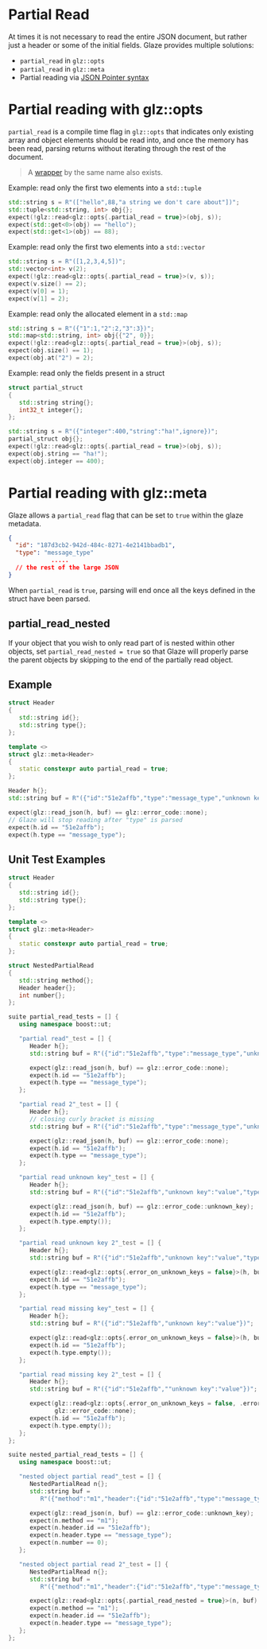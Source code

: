 # Partial Read

At times it is not necessary to read the entire JSON document, but rather just a header or some of the initial fields. Glaze provides multiple solutions:

-  `partial_read` in `glz::opts`
-  `partial_read` in `glz::meta`
- Partial reading via [JSON Pointer syntax](./json-pointer-syntax.md)

# Partial reading with glz::opts

`partial_read` is a compile time flag in `glz::opts` that indicates only existing array and object elements should be read into, and once the memory has been read, parsing returns without iterating through the rest of the document.

> A [wrapper](./wrappers.md) by the same name also exists.

Example: read only the first two elements into a `std::tuple`

```c++
std::string s = R"(["hello",88,"a string we don't care about"])";
std::tuple<std::string, int> obj{};
expect(!glz::read<glz::opts{.partial_read = true}>(obj, s));
expect(std::get<0>(obj) == "hello");
expect(std::get<1>(obj) == 88);
```

Example: read only the first two elements into a `std::vector`

```c++
std::string s = R"([1,2,3,4,5])";
std::vector<int> v(2);
expect(!glz::read<glz::opts{.partial_read = true}>(v, s));
expect(v.size() == 2);
expect(v[0] = 1);
expect(v[1] = 2);
```

Example: read only the allocated element in a `std::map`

```c++
std::string s = R"({"1":1,"2":2,"3":3})";
std::map<std::string, int> obj{{"2", 0}};
expect(!glz::read<glz::opts{.partial_read = true}>(obj, s));
expect(obj.size() == 1);
expect(obj.at("2") = 2);
```

Example: read only the fields present in a struct

```c++
struct partial_struct
{
   std::string string{};
   int32_t integer{};
};
```

```c++
std::string s = R"({"integer":400,"string":"ha!",ignore})";
partial_struct obj{};
expect(!glz::read<glz::opts{.partial_read = true}>(obj, s));
expect(obj.string == "ha!");
expect(obj.integer == 400);
```

# Partial reading with glz::meta

Glaze allows a `partial_read` flag that can be set to `true` within the glaze metadata.

```json
{
  "id": "187d3cb2-942d-484c-8271-4e2141bbadb1",
  "type": "message_type"
            .....
  // the rest of the large JSON
}
```

When `partial_read` is `true`, parsing will end once all the keys defined in the struct have been parsed.

## partial_read_nested

If your object that you wish to only read part of is nested within other objects, set `partial_read_nested = true` so that Glaze will properly parse the parent objects by skipping to the end of the partially read object.

## Example

```c++
struct Header
{
   std::string id{};
   std::string type{};
};

template <>
struct glz::meta<Header>
{
   static constexpr auto partial_read = true;
};
```

```c++
Header h{};
std::string buf = R"({"id":"51e2affb","type":"message_type","unknown key":"value"})";

expect(glz::read_json(h, buf) == glz::error_code::none);
// Glaze will stop reading after "type" is parsed
expect(h.id == "51e2affb");
expect(h.type == "message_type");
```

## Unit Test Examples

```c++
struct Header
{
   std::string id{};
   std::string type{};
};

template <>
struct glz::meta<Header>
{
   static constexpr auto partial_read = true;
};

struct NestedPartialRead
{
   std::string method{};
   Header header{};
   int number{};
};

suite partial_read_tests = [] {
   using namespace boost::ut;

   "partial read"_test = [] {
      Header h{};
      std::string buf = R"({"id":"51e2affb","type":"message_type","unknown key":"value"})";

      expect(glz::read_json(h, buf) == glz::error_code::none);
      expect(h.id == "51e2affb");
      expect(h.type == "message_type");
   };

   "partial read 2"_test = [] {
      Header h{};
      // closing curly bracket is missing
      std::string buf = R"({"id":"51e2affb","type":"message_type","unknown key":"value"})";

      expect(glz::read_json(h, buf) == glz::error_code::none);
      expect(h.id == "51e2affb");
      expect(h.type == "message_type");
   };

   "partial read unknown key"_test = [] {
      Header h{};
      std::string buf = R"({"id":"51e2affb","unknown key":"value","type":"message_type"})";

      expect(glz::read_json(h, buf) == glz::error_code::unknown_key);
      expect(h.id == "51e2affb");
      expect(h.type.empty());
   };

   "partial read unknown key 2"_test = [] {
      Header h{};
      std::string buf = R"({"id":"51e2affb","unknown key":"value","type":"message_type"})";

      expect(glz::read<glz::opts{.error_on_unknown_keys = false}>(h, buf) == glz::error_code::none);
      expect(h.id == "51e2affb");
      expect(h.type == "message_type");
   };

   "partial read missing key"_test = [] {
      Header h{};
      std::string buf = R"({"id":"51e2affb","unknown key":"value"})";

      expect(glz::read<glz::opts{.error_on_unknown_keys = false}>(h, buf) != glz::error_code::missing_key);
      expect(h.id == "51e2affb");
      expect(h.type.empty());
   };

   "partial read missing key 2"_test = [] {
      Header h{};
      std::string buf = R"({"id":"51e2affb",""unknown key":"value"})";

      expect(glz::read<glz::opts{.error_on_unknown_keys = false, .error_on_missing_keys = false}>(h, buf) !=
             glz::error_code::none);
      expect(h.id == "51e2affb");
      expect(h.type.empty());
   };
};

suite nested_partial_read_tests = [] {
   using namespace boost::ut;

   "nested object partial read"_test = [] {
      NestedPartialRead n{};
      std::string buf =
         R"({"method":"m1","header":{"id":"51e2affb","type":"message_type","unknown key":"value"},"number":51})";

      expect(glz::read_json(n, buf) == glz::error_code::unknown_key);
      expect(n.method == "m1");
      expect(n.header.id == "51e2affb");
      expect(n.header.type == "message_type");
      expect(n.number == 0);
   };

   "nested object partial read 2"_test = [] {
      NestedPartialRead n{};
      std::string buf =
         R"({"method":"m1","header":{"id":"51e2affb","type":"message_type","unknown key":"value"},"number":51})";

      expect(glz::read<glz::opts{.partial_read_nested = true}>(n, buf) == glz::error_code::none);
      expect(n.method == "m1");
      expect(n.header.id == "51e2affb");
      expect(n.header.type == "message_type");
   };
};
```

